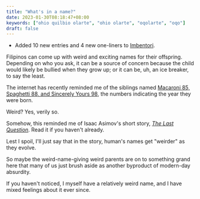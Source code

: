 ```yaml
---
title: "What's in a name?"
date: 2023-01-30T08:18:47+08:00
keywords: ["ohio quilbio olarte", "ohio olarte", "oqolarte", "oqo"]
draft: false
---
```

- Added 10 new entries and 4 new one-liners to [Imbentori](/imbentori).

Filipinos can come up with weird and exciting names for their offspring.
Depending on who you ask,
it can be a source of concern because the child
would likely be bullied when they grow up;
or it can be, uh, an ice breaker, to say the least.

The internet has recently reminded me of
the siblings named [Macaroni 85, Spaghetti 88, and Sincerely Yours 98](https://news.abs-cbn.com/lifestyle/01/10/14/meet-siblings-macaroni-85-spaghetti-88-sincerely-yours-98),
the numbers indicating the year they were born.

Weird? Yes, verily so.

Somehow, this reminded me of Isaac Asimov's short story,
[*The Last Question*](https://astronomy.org/moravian/C00-Last%20Question.pdf).
Read it if you haven't already.

Lest I spoil, I'll just say that in the story,
human's names get "weirder" as they evolve.

So maybe the weird-name-giving weird parents are on to something grand here
that many of us just brush aside as another
byproduct of modern-day absurdity.

If you haven't noticed,
I myself have a relatively weird name,
and I have mixed feelings about it ever since.
